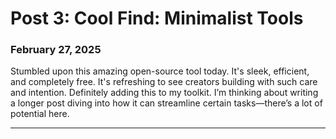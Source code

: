 
# Post 3: Cool Find: Minimalist Tools

### February 27, 2025

Stumbled upon this amazing open-source tool today. It's sleek, efficient, and completely free. It's refreshing to see creators building with such care and intention. Definitely adding this to my toolkit. I’m thinking about writing a longer post diving into how it can streamline certain tasks—there’s a lot of potential here.

---
